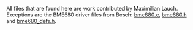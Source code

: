 All files that are found here are work contributed by Maximilian Lauch.
Exceptions are the BME680 driver files from Bosch: [bme680.c](https://gitlab.rz.htw-berlin.de/c71_cse/2022ws_team4/-/blob/Maximilian_Lausch_work/sensor/bme680.c), [bme680.h](https://gitlab.rz.htw-berlin.de/c71_cse/2022ws_team4/-/blob/Maximilian_Lausch_work/sensor/bme680.h) and [bme680_defs.h](https://gitlab.rz.htw-berlin.de/c71_cse/2022ws_team4/-/blob/Maximilian_Lausch_work/sensor/bme680_defs.h).
